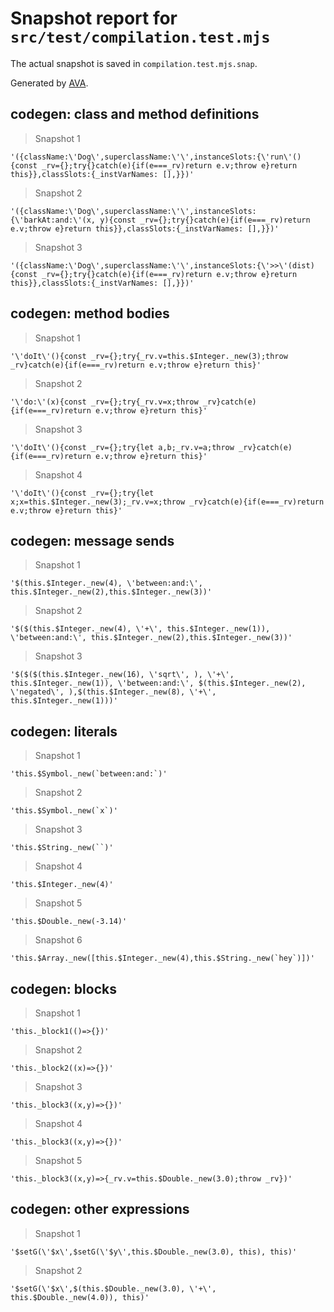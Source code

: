 # Snapshot report for `src/test/compilation.test.mjs`

The actual snapshot is saved in `compilation.test.mjs.snap`.

Generated by [AVA](https://avajs.dev).

## codegen: class and method definitions

> Snapshot 1

    '({className:\'Dog\',superclassName:\'\',instanceSlots:{\'run\'(){const _rv={};try{}catch(e){if(e===_rv)return e.v;throw e}return this}},classSlots:{_instVarNames: [],}})'

> Snapshot 2

    '({className:\'Dog\',superclassName:\'\',instanceSlots:{\'barkAt:and:\'(x, y){const _rv={};try{}catch(e){if(e===_rv)return e.v;throw e}return this}},classSlots:{_instVarNames: [],}})'

> Snapshot 3

    '({className:\'Dog\',superclassName:\'\',instanceSlots:{\'>>\'(dist){const _rv={};try{}catch(e){if(e===_rv)return e.v;throw e}return this}},classSlots:{_instVarNames: [],}})'

## codegen: method bodies

> Snapshot 1

    '\'doIt\'(){const _rv={};try{_rv.v=this.$Integer._new(3);throw _rv}catch(e){if(e===_rv)return e.v;throw e}return this}'

> Snapshot 2

    '\'do:\'(x){const _rv={};try{_rv.v=x;throw _rv}catch(e){if(e===_rv)return e.v;throw e}return this}'

> Snapshot 3

    '\'doIt\'(){const _rv={};try{let a,b;_rv.v=a;throw _rv}catch(e){if(e===_rv)return e.v;throw e}return this}'

> Snapshot 4

    '\'doIt\'(){const _rv={};try{let x;x=this.$Integer._new(3);_rv.v=x;throw _rv}catch(e){if(e===_rv)return e.v;throw e}return this}'

## codegen: message sends

> Snapshot 1

    '$(this.$Integer._new(4), \'between:and:\', this.$Integer._new(2),this.$Integer._new(3))'

> Snapshot 2

    '$($(this.$Integer._new(4), \'+\', this.$Integer._new(1)), \'between:and:\', this.$Integer._new(2),this.$Integer._new(3))'

> Snapshot 3

    '$($($(this.$Integer._new(16), \'sqrt\', ), \'+\', this.$Integer._new(1)), \'between:and:\', $(this.$Integer._new(2), \'negated\', ),$(this.$Integer._new(8), \'+\', this.$Integer._new(1)))'

## codegen: literals

> Snapshot 1

    'this.$Symbol._new(`between:and:`)'

> Snapshot 2

    'this.$Symbol._new(`x`)'

> Snapshot 3

    'this.$String._new(``)'

> Snapshot 4

    'this.$Integer._new(4)'

> Snapshot 5

    'this.$Double._new(-3.14)'

> Snapshot 6

    'this.$Array._new([this.$Integer._new(4),this.$String._new(`hey`)])'

## codegen: blocks

> Snapshot 1

    'this._block1(()=>{})'

> Snapshot 2

    'this._block2((x)=>{})'

> Snapshot 3

    'this._block3((x,y)=>{})'

> Snapshot 4

    'this._block3((x,y)=>{})'

> Snapshot 5

    'this._block3((x,y)=>{_rv.v=this.$Double._new(3.0);throw _rv})'

## codegen: other expressions

> Snapshot 1

    '$setG(\'$x\',$setG(\'$y\',this.$Double._new(3.0), this), this)'

> Snapshot 2

    '$setG(\'$x\',$(this.$Double._new(3.0), \'+\', this.$Double._new(4.0)), this)'

